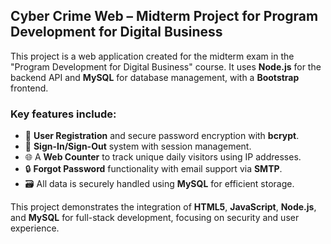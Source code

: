 ## Cyber Crime Web – Midterm Project for Program Development for Digital Business

This project is a web application created for the midterm exam in the "Program Development for Digital Business" course. It uses **Node.js** for the backend API and **MySQL** for database management, with a **Bootstrap** frontend.  

### Key features include:
- 📝 **User Registration** and secure password encryption with **bcrypt**.  
- 🔑 **Sign-In/Sign-Out** system with session management.  
- 🌐 A **Web Counter** to track unique daily visitors using IP addresses.  
- 🔒 **Forgot Password** functionality with email support via **SMTP**.  
- 🗃️ All data is securely handled using **MySQL** for efficient storage.  

This project demonstrates the integration of **HTML5**, **JavaScript**, **Node.js**, and **MySQL** for full-stack development, focusing on security and user experience.

